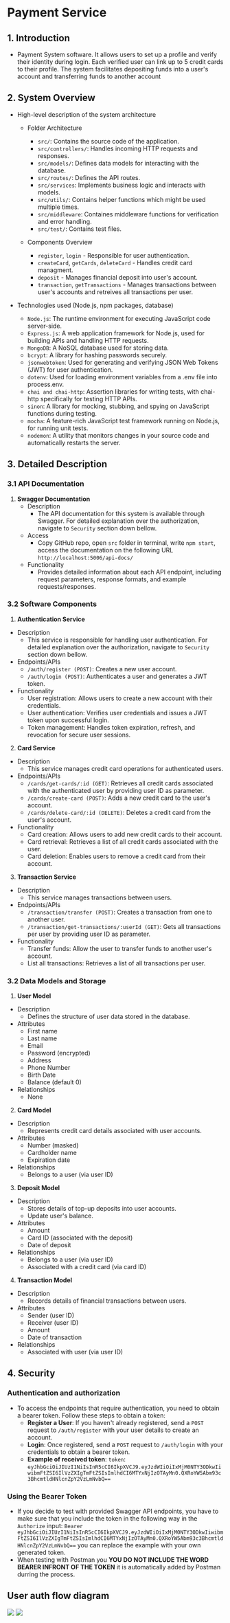 # Payment Service

## 1. Introduction
- Payment System software. It allows users to set up a profile and verify their identity during login. Each verified user can link up to 5 credit cards to their profile. The system facilitates depositing funds into a user's account and transferring funds to another account
  
## 2. System Overview
- High-level description of the system architecture
    - Folder Architecture
      - `src/`: Contains the source code of the application.
      - `src/controllers/`: Handles incoming HTTP requests and responses.
      - `src/models/`: Defines data models for interacting with the database.
      - `src/routes/`: Defines the API routes.
      - `src/services`: Implements business logic and interacts with models.
      - `src/utils/`: Contains helper functions which might be used multiple times.
      - `src/middleware`: Containes middleware functions for verification and error handling.
      - `src/test/`: Contains test files.

   - Components Overview
      - `register`, `login` - Responsible for user authentication.
      - `createCard`, `getCards`, `deleteCard` - Handles credit card managment. 
      - `deposit` - Manages financial deposit into user's account.
      - `transaction`, `getTransactions` - Manages transactions between user's accounts and retreives all transactions per user.
  
- Technologies used (Node.js, npm packages, database)
   - `Node.js`: The runtime environment for executing JavaScript code server-side.
   - `Express.js`: A web application framework for Node.js, used for building APIs and handling HTTP requests.
   - `MongoDB`: A NoSQL database used for storing data.
   - `bcrypt`: A library for hashing passwords securely.
   - `jsonwebtoken`: Used for generating and verifying JSON Web Tokens (JWT) for user authentication.
   - `dotenv`: Used for loading environment variables from a .env file into process.env.
   - `chai and chai-http`: Assertion libraries for writing tests, with chai-http specifically for testing HTTP APIs.
   - `sinon`: A library for mocking, stubbing, and spying on JavaScript functions during testing.
   - `mocha`: A feature-rich JavaScript test framework running on Node.js, for running unit tests.
   - `nodemon`: A utility that monitors changes in your source code and automatically restarts the server.

## 3. Detailed Description

### 3.1 API Documentation
  1. **Swagger Documentation**
      - Description
         - The API documentation for this system is available through Swagger. For detailed explanation over the authorization, navigate to `Security` section down bellow.
      - Access
         - Copy GitHub repo, open `src` folder in terminal, write `npm start`, access the documentation on the following URL `http://localhost:5006/api-docs/`
      - Functionality
         - Provides detailed information about each API endpoint, including request parameters, response formats, and example requests/responses.

### 3.2 Software Components
  1. **Authentication Service**
   - Description
      - This service is responsible for handling user authentication. For detailed explanation over the authorization, navigate to `Security` section down bellow.
   - Endpoints/APIs
      - `/auth/register (POST)`: Creates a new user account.
      - `/auth/login (POST)`: Authenticates a user and generates a JWT token.
   - Functionality
      - User registration: Allows users to create a new account with their credentials.
      - User authentication: Verifies user credentials and issues a JWT token upon successful login.
      - Token management: Handles token expiration, refresh, and revocation for secure user sessions.
  
  2. **Card Service**
   - Description
      - This service manages credit card operations for authenticated users.
   - Endpoints/APIs
      - `/cards/get-cards/:id (GET)`: Retrieves all credit cards associated with the authenticated user by providing user ID as parameter.
      - `/cards/create-card (POST)`: Adds a new credit card to the user's account. 
      - `/cards/delete-card/:id (DELETE)`: Deletes a credit card from the user's account.
   - Functionality
      - Card creation: Allows users to add new credit cards to their account.
      - Card retrieval: Retrieves a list of all credit cards associated with the user.
      - Card deletion: Enables users to remove a credit card from their account.

  3. **Transaction Service**
   - Description
      - This service manages transactions between users. 
   - Endpoints/APIs
      - `/transaction/transfer (POST)`: Creates a transaction from one to another user. 
      - `/transaction/get-transactions/:userId (GET)`: Gets all transactions per user by providing user ID as parameter.
   - Functionality
      - Transfer funds: Allow the user to transfer funds to another user's account.
      - List all transactions: Retrieves a list of all transactions per user.

### 3.2 Data Models and Storage
  1. **User Model**
   - Description
      - Defines the structure of user data stored in the database.
   - Attributes
      - First name
      - Last name
      - Email 
      - Password (encrypted)
      - Address
      - Phone Number
      - Birth Date
      - Balance (default 0)
   - Relationships
      - None
      
  2. **Card Model**
   - Description
      - Represents credit card details associated with user accounts.
   - Attributes
      - Number (masked)
      - Cardholder name
      - Expiration date
   - Relationships
      - Belongs to a user (via user ID)
      
  3. **Deposit Model**
   - Description
      - Stores details of top-up deposits into user accounts.
      - Update user's balance.
   - Attributes
      - Amount
      - Card ID (associated with the deposit)
      - Date of deposit
   - Relationships
      - Belongs to a user (via user ID)
      - Associated with a credit card (via card ID)
    
  4. **Transaction Model**
   - Description
      - Records details of financial transactions between users.
   - Attributes
      - Sender (user ID)
      - Receiver (user ID) 
      - Amount
      - Date of transaction
   - Relationships
      - Associated with user (via user ID)
      
## 4. Security
   ### Authentication and authorization
   - To access the endpoints that require authentication, you need to obtain a bearer token. Follow these steps to obtain a token:
     - **Register a User**: If you haven't already registered, send a `POST` request to `/auth/register` with your user details to create an account.
     - **Login**: Once registered, send a `POST` request to `/auth/login` with your credentials to obtain a bearer token.
     - **Example of received token**: `token`: `eyJhbGciOiJIUzI1NiIsInR5cCI6IkpXVCJ9.eyJzdWIiOiIxMjM0NTY3ODkwIiwibmFtZSI6IlVzZXIgTmFtZSIsImlhdCI6MTYxNjIzOTAyMn0.QXRoYW5Abm93c3BhcmtldHNlcnZpY2VzLmNvbQ==`
   
   ### Using the Bearer Token
   - If you decide to test with provided Swagger API endpoints, you have to make sure that you include the token in the following way in the `Authorize` input: 
   `Bearer eyJhbGciOiJIUzI1NiIsInR5cCI6IkpXVCJ9.eyJzdWIiOiIxMjM0NTY3ODkwIiwibmFtZSI6IlVzZXIgTmFtZSIsImlhdCI6MTYxNjIzOTAyMn0.QXRoYW5Abm93c3BhcmtldHNlcnZpY2VzLmNvbQ==` you can replace the example with your own generated token.
   - When testing with Postman you **YOU DO NOT INCLUDE THE WORD BEARER INFRONT OF THE TOKEN** it is automatically added by Postman durring the process. 

## User auth flow diagram

   <img src="./screenshots/user-auth-flow.png" />
   <img src="./screenshots//payment-diagram.png"/>